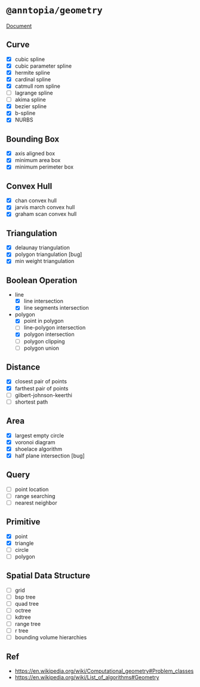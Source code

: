 # `@anntopia/geometry`

[Document](https://yrq110.me/anntopia/geometry/overview)

## Curve

- [x] cubic spline
- [x] cubic parameter spline
- [x] hermite spline
- [x] cardinal spline
- [x] catmull rom spline
- [ ] lagrange spline
- [ ] akima spline
- [x] bezier spline
- [x] b-spline
- [x] NURBS

## Bounding Box

- [x] axis aligned box
- [x] minimum area box
- [x] minimum perimeter box

## Convex Hull

- [x] chan convex hull
- [x] jarvis march convex hull
- [x] graham scan convex hull

## Triangulation

- [x] delaunay triangulation
- [x] polygon triangulation [bug]
- [x] min weight triangulation

## Boolean Operation

- line
  - [x] line intersection
  - [x] line segments intersection
- polygon
  - [x] point in polygon
  - [ ] line-polygon intersection
  - [x] polygon intersection
  - [ ] polygon clipping
  - [ ] polygon union

## Distance

- [x] closest pair of points
- [x] farthest pair of points
- [ ] gilbert-johnson-keerthi
- [ ] shortest path
## Area

- [x] largest empty circle
- [x] voronoi diagram
- [x] shoelace algorithm
- [x] half plane intersection [bug]

## Query

- [ ] point location
- [ ] range searching
- [ ] nearest neighbor

## Primitive

- [x] point
- [x] triangle
- [ ] circle
- [ ] polygon

## Spatial Data Structure

- [ ] grid
- [ ] bsp tree
- [ ] quad tree
- [ ] octree
- [ ] kdtree
- [ ] range tree
- [ ] r tree
- [ ] bounding volume hierarchies

## Ref

* https://en.wikipedia.org/wiki/Computational_geometry#Problem_classes
* https://en.wikipedia.org/wiki/List_of_algorithms#Geometry
